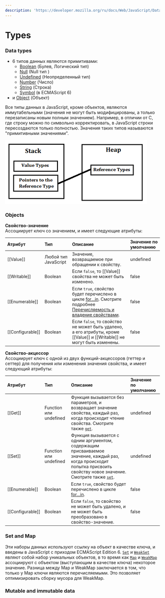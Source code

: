 ```yaml
---
description: 'https://developer.mozilla.org/ru/docs/Web/JavaScript/Data_structures'
---
```


# Types

### Data types <a id="&#x422;&#x438;&#x43F;&#x44B;_&#x434;&#x430;&#x43D;&#x43D;&#x44B;&#x445;"></a>

* 6 типов данных являются примитивами:
  * [Boolean](https://developer.mozilla.org/ru/docs/%D0%A1%D0%BB%D0%BE%D0%B2%D0%B0%D1%80%D1%8C/Boolean) \(Булев, Логический тип\)
  * [Null](https://developer.mozilla.org/ru/docs/%D0%A1%D0%BB%D0%BE%D0%B2%D0%B0%D1%80%D1%8C/Null) \(Null тип \)
  * [Undefined](https://developer.mozilla.org/ru/docs/%D0%A1%D0%BB%D0%BE%D0%B2%D0%B0%D1%80%D1%8C/undefined) \(Неопределенный тип\)
  * [Number](https://developer.mozilla.org/ru/docs/%D0%A1%D0%BB%D0%BE%D0%B2%D0%B0%D1%80%D1%8C/Number) \(Число\)
  * [String](https://developer.mozilla.org/ru/docs/%D0%A1%D0%BB%D0%BE%D0%B2%D0%B0%D1%80%D1%8C/%D0%A1%D1%82%D1%80%D0%BE%D0%BA%D0%B0) \(Строка\)
  * [Symbol](https://developer.mozilla.org/ru/docs/%D0%A1%D0%BB%D0%BE%D0%B2%D0%B0%D1%80%D1%8C/Symbol) \(в ECMAScript 6\)
* и [Object](https://developer.mozilla.org/ru/docs/%D0%A1%D0%BB%D0%BE%D0%B2%D0%B0%D1%80%D1%8C/Object) \(Объект\)

Все типы данных в JavaScript, кроме объектов, являются иммутабельными \(значения не могут быть модифицированы, а только перезаписаны новым полным значением\). Например, в отличии от C, где строку можно по символьно корректировать, в JavaScript строки пересоздаются только полностью. Значения таких типов называются "примитивными значениями".

![Value Type and Reference Type](../../.gitbook/assets/image%20%2842%29.png)

### Objects

**Свойство-значение**  
Ассоциирует ключ со значением, и имеет следующие атрибуты:

| Атрибут | Тип | Описание | Значение по умолчанию |
| :--- | :--- | :--- | :--- |
| \[\[Value\]\] | Любой тип JavaScript | Значение, возвращаемое при обращении к свойству. | undefined |
| \[\[Writable\]\] | Boolean | Если `false`, то \[\[Value\]\] свойства не может быть изменено. | false |
| \[\[Enumerable\]\] | Boolean | Если `true`, свойство будет перечислено в цикле [for...in](https://developer.mozilla.org/ru/docs/Web/JavaScript/Reference/Statements/for...in). Смотрите подробнее  [Перечисляемость и владение свойствами](https://developer.mozilla.org/ru/docs/Web/JavaScript/Enumerability_and_ownership_of_properties). | false |
| \[\[Configurable\]\] | Boolean | Если `false`, то свойство не может быть удалено, а его атрибуты, кроме \[\[Value\]\] и \[\[Writable\]\] не могут быть изменены. | false |

**Свойство-акцессор**  
Ассоциирует ключ с одной из двух функций-акцессоров \(геттер и сеттер\) для получения или изменения значения свойства, и имеет следующий атрибуты:

| Атрибут | Тип | Описание | Значение по умолчанию |
| :--- | :--- | :--- | :--- |
| \[\[Get\]\] | Function или undefined | Функция вызывается без параметров, и возвращает значение свойства, каждый раз, когда происходит чтение свойства. Смотрите также [`get`](https://developer.mozilla.org/ru/docs/Web/JavaScript/Reference/Operators/get). | undefined |
| \[\[Set\]\] | Function или undefined | Функция вызывается с одним аргументом, содержащим присваиваемое значение, каждый раз, когда происходит попытка присвоить свойству новое значение. Смотрите также [`set`](https://developer.mozilla.org/ru/docs/Web/JavaScript/Reference/Operators/set). | undefined |
| \[\[Enumerable\]\] | Boolean | Если `true`, свойство будет перечислено в цикле [for...in](https://developer.mozilla.org/ru/docs/Web/JavaScript/Reference/Statements/for...in). | false |
| \[\[Configurable\]\] | Boolean | Если `false`, то свойство не может быть удалено, и не может быть преобразовано в свойство-значение. | false |

### Set and Map

Эти наборы данных используют ссылку на объект в качестве ключа, и введены в JavaScript с приходом ECMAScript Edition 6. [`Set`](https://developer.mozilla.org/ru/docs/Web/JavaScript/Reference/Global_Objects/Set) и [`WeakSet`](https://developer.mozilla.org/ru/docs/Web/JavaScript/Reference/Global_Objects/WeakSet) являют собой набор уникальных объектов, в то время как [`Map`](https://developer.mozilla.org/ru/docs/Web/JavaScript/Reference/Global_Objects/Map) и [`WeakMap`](https://developer.mozilla.org/ru/docs/Web/JavaScript/Reference/Global_Objects/WeakMap) ассоциируют с объектом \(выступающим в качестве ключа\) некоторое значение. Разница между Map и WeakMap заключается в том, что только у Map ключи являются перечисляемыми. Это позволяет оптимизировать сборку мусора для WeakMap.

### Mutable and immutable data

